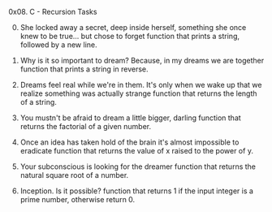 0x08. C - Recursion
Tasks

0. She locked away a secret, deep inside herself, something she once knew to be true... but chose to forget
 function that prints a string, followed by a new line.

1. Why is it so important to dream? Because, in my dreams we are together
function that prints a string in reverse.

2. Dreams feel real while we're in them. It's only when we wake up that we realize something was actually strange
function that returns the length of a string.

3. You mustn't be afraid to dream a little bigger, darling
function that returns the factorial of a given number.

4. Once an idea has taken hold of the brain it's almost impossible to eradicate
function that returns the value of x raised to the power of y.

5. Your subconscious is looking for the dreamer
function that returns the natural square root of a number.

6. Inception. Is it possible?
function that returns 1 if the input integer is a prime number, otherwise return 0.
